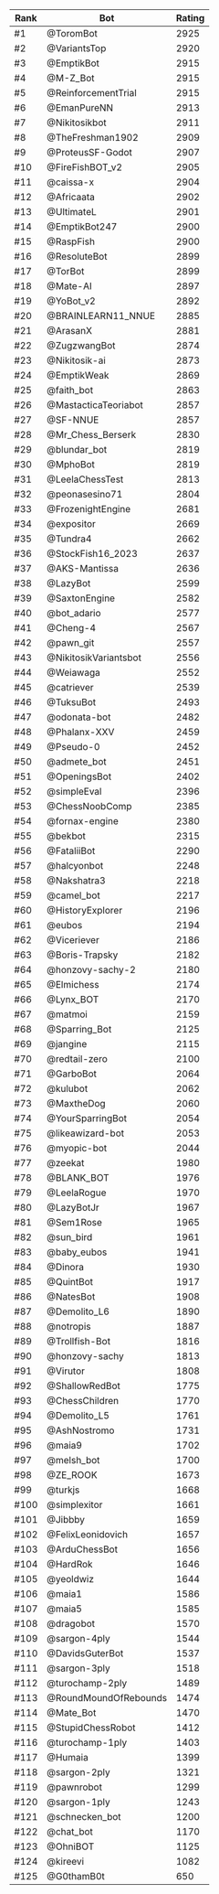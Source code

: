 Rank|Bot|Rating
---|---|---
#1|@ToromBot|2925
#2|@VariantsTop|2920
#3|@EmptikBot|2915
#4|@M-Z_Bot|2915
#5|@ReinforcementTrial|2915
#6|@EmanPureNN|2913
#7|@Nikitosikbot|2911
#8|@TheFreshman1902|2909
#9|@ProteusSF-Godot|2907
#10|@FireFishBOT_v2|2905
#11|@caissa-x|2904
#12|@Africaata|2902
#13|@UltimateL|2901
#14|@EmptikBot247|2900
#15|@RaspFish|2900
#16|@ResoluteBot|2899
#17|@TorBot|2899
#18|@Mate-AI|2897
#19|@YoBot_v2|2892
#20|@BRAINLEARN11_NNUE|2885
#21|@ArasanX|2881
#22|@ZugzwangBot|2874
#23|@Nikitosik-ai|2873
#24|@EmptikWeak|2869
#25|@faith_bot|2863
#26|@MastacticaTeoriabot|2857
#27|@SF-NNUE|2857
#28|@Mr_Chess_Berserk|2830
#29|@blundar_bot|2819
#30|@MphoBot|2819
#31|@LeelaChessTest|2813
#32|@peonasesino71|2804
#33|@FrozenightEngine|2681
#34|@expositor|2669
#35|@Tundra4|2662
#36|@StockFish16_2023|2637
#37|@AKS-Mantissa|2636
#38|@LazyBot|2599
#39|@SaxtonEngine|2582
#40|@bot_adario|2577
#41|@Cheng-4|2567
#42|@pawn_git|2557
#43|@NikitosikVariantsbot|2556
#44|@Weiawaga|2552
#45|@catriever|2539
#46|@TuksuBot|2493
#47|@odonata-bot|2482
#48|@Phalanx-XXV|2459
#49|@Pseudo-0|2452
#50|@admete_bot|2451
#51|@OpeningsBot|2402
#52|@simpleEval|2396
#53|@ChessNoobComp|2385
#54|@fornax-engine|2380
#55|@bekbot|2315
#56|@FataliiBot|2290
#57|@halcyonbot|2248
#58|@Nakshatra3|2218
#59|@camel_bot|2217
#60|@HistoryExplorer|2196
#61|@eubos|2194
#62|@Viceriever|2186
#63|@Boris-Trapsky|2182
#64|@honzovy-sachy-2|2180
#65|@Elmichess|2174
#66|@Lynx_BOT|2170
#67|@matmoi|2159
#68|@Sparring_Bot|2125
#69|@jangine|2115
#70|@redtail-zero|2100
#71|@GarboBot|2064
#72|@kulubot|2062
#73|@MaxtheDog|2060
#74|@YourSparringBot|2054
#75|@likeawizard-bot|2053
#76|@myopic-bot|2044
#77|@zeekat|1980
#78|@BLANK_BOT|1976
#79|@LeelaRogue|1970
#80|@LazyBotJr|1967
#81|@Sem1Rose|1965
#82|@sun_bird|1961
#83|@baby_eubos|1941
#84|@Dinora|1930
#85|@QuintBot|1917
#86|@NatesBot|1908
#87|@Demolito_L6|1890
#88|@notropis|1887
#89|@Trollfish-Bot|1816
#90|@honzovy-sachy|1813
#91|@Virutor|1808
#92|@ShallowRedBot|1775
#93|@ChessChildren|1770
#94|@Demolito_L5|1761
#95|@AshNostromo|1731
#96|@maia9|1702
#97|@melsh_bot|1700
#98|@ZE_ROOK|1673
#99|@turkjs|1668
#100|@simplexitor|1661
#101|@Jibbby|1659
#102|@FelixLeonidovich|1657
#103|@ArduChessBot|1656
#104|@HardRok|1646
#105|@yeoldwiz|1644
#106|@maia1|1586
#107|@maia5|1585
#108|@dragobot|1570
#109|@sargon-4ply|1544
#110|@DavidsGuterBot|1537
#111|@sargon-3ply|1518
#112|@turochamp-2ply|1489
#113|@RoundMoundOfRebounds|1474
#114|@Mate_Bot|1470
#115|@StupidChessRobot|1412
#116|@turochamp-1ply|1403
#117|@Humaia|1399
#118|@sargon-2ply|1321
#119|@pawnrobot|1299
#120|@sargon-1ply|1243
#121|@schnecken_bot|1200
#122|@chat_bot|1170
#123|@OhniBOT|1125
#124|@kireevi|1082
#125|@G0thamB0t|650
